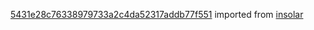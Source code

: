 [5431e28c76338979733a2c4da52317addb77f551](https://github.com/insolar/insolar/commit/5431e28c76338979733a2c4da52317addb77f551) imported from [insolar](https://github.com/insolar/insolar)
